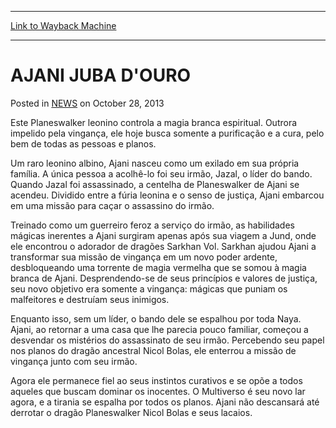 
---
[Link to Wayback Machine](https://web.archive.org/web/20220626050728/https://magic.wizards.com/en/articles/archive/ajani-juba-douro-2013-10-28)

[_metadata_:description]:- "Este Planeswalker leonino controla a magia branca espiritual. Outrora impelido pela vingança, ele hoje busca somente a purificação e a cura, pelo bem de todas as pessoas e planos. Um raro leonino albino, Ajani nasceu como um exilado em sua própria família. A única pessoa a acolhê-lo foi seu irmão, Jazal, o líder do bando. Quando Jazal foi assassinado, a centelha de"
[_metadata_:generator]:- "Drupal 7 (http://drupal.org)"
[_metadata_:node]:- "115792"
[_metadata_:publish_date]:- "2013-10-28"
[_metadata_:source]:- "div-main-content"
[_metadata_:title]:- "AJANI JUBA D'OURO"
[_metadata_:wayback_capture_timestamp]:- "2022-06-26 05:07:28"
[_metadata_:wayback_raw_url]:- "https://web.archive.org/web/20220626050728id_/https://magic.wizards.com/en/articles/archive/ajani-juba-douro-2013-10-28"
[_metadata_:wayback_url]:- "https://magic.wizards.com/en/articles/archive/ajani-juba-douro-2013-10-28"
---


AJANI JUBA D'OURO
=================



 Posted in [NEWS](/en/articles)
 on October 28, 2013 










Este Planeswalker leonino controla a magia branca espiritual. Outrora impelido pela vingança, ele hoje busca somente a purificação e a cura, pelo bem de todas as pessoas e planos.  
  

Um raro leonino albino, Ajani nasceu como um exilado em sua própria família. A única pessoa a acolhê-lo foi seu irmão, Jazal, o líder do bando. Quando Jazal foi assassinado, a centelha de Planeswalker de Ajani se acendeu. Dividido entre a fúria leonina e o senso de justiça, Ajani embarcou em uma missão para caçar o assassino do irmão.


Treinado como um guerreiro feroz a serviço do irmão, as habilidades mágicas inerentes a Ajani surgiram apenas após sua viagem a Jund, onde ele encontrou o adorador de dragões Sarkhan Vol. Sarkhan ajudou Ajani a transformar sua missão de vingança em um novo poder ardente, desbloqueando uma torrente de magia vermelha que se somou à magia branca de Ajani. Desprendendo-se de seus princípios e valores de justiça, seu novo objetivo era somente a vingança: mágicas que puniam os malfeitores e destruíam seus inimigos.


Enquanto isso, sem um líder, o bando dele se espalhou por toda Naya. Ajani, ao retornar a uma casa que lhe parecia pouco familiar, começou a desvendar os mistérios do assassinato de seu irmão. Percebendo seu papel nos planos do dragão ancestral Nicol Bolas, ele enterrou a missão de vingança junto com seu irmão.


Agora ele permanece fiel ao seus instintos curativos e se opõe a todos aqueles que buscam dominar os inocentes. O Multiverso é seu novo lar agora, e a tirania se espalha por todos os planos. Ajani não descansará até derrotar o dragão Planeswalker Nicol Bolas e seus lacaios.







